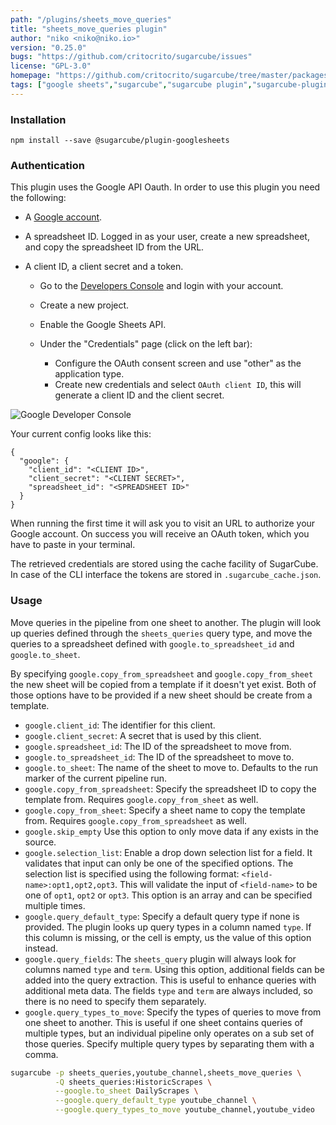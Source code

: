 ```yaml
---
path: "/plugins/sheets_move_queries"
title: "sheets_move_queries plugin"
author: "niko <niko@niko.io>"
version: "0.25.0"
bugs: "https://github.com/critocrito/sugarcube/issues"
license: "GPL-3.0"
homepage: "https://github.com/critocrito/sugarcube/tree/master/packages/plugin-googlesheets#readme"
tags: ["google sheets","sugarcube","sugarcube plugin","sugarcube-plugin"]
---
```


### Installation

    npm install --save @sugarcube/plugin-googlesheets

### Authentication

This plugin uses the Google API Oauth. In order to use this plugin you need
the following:

-   A [Google account](https://gmail.com).
-   A spreadsheet ID. Logged in as your user, create a new spreadsheet, and copy
    the spreadsheet ID from the URL.
-   A client ID, a client secret and a token.

    -   Go to the [Developers Console](https://console.developers.google.com) and
        login with your account.
    -   Create a new project.
    -   Enable the Google Sheets API.
    -   Under the "Credentials" page (click on the left bar):

        -   Configure the OAuth consent screen and use "other" as the application
            type.
        -   Create new credentials and select `OAuth client ID`, this will generate
            a client ID and the client secret.

![Google Developer Console](developer-console.jpg?raw=true "Google Developer Console")

Your current config looks like this:

    {
      "google": {
        "client_id": "<CLIENT ID>",
        "client_secret": "<CLIENT SECRET>",
        "spreadsheet_id": "<SPREADSHEET ID>"
      }
    }

When running the first time it will ask you to visit an URL to authorize your
Google account. On success you will receive an OAuth token, which you have to
paste in your terminal.

The retrieved credentials are stored using the cache facility of SugarCube. In
case of the CLI interface the tokens are stored in `.sugarcube_cache.json`.


### Usage

Move queries in the pipeline from one sheet to another. The plugin will look up queries defined through the `sheets_queries` query type, and move the queries to a spreadsheet defined with `google.to_spreadsheet_id` and `google.to_sheet`.

By specifying `google.copy_from_spreadsheet` and `google.copy_from_sheet` the new sheet will be copied from a template if it doesn't yet exist. Both of those options have to be provided if a new sheet should be create from a template.

-   `google.client_id`: The identifier for this client.
-   `google.client_secret`: A secret that is used by this client.
-   `google.spreadsheet_id`: The ID of the spreadsheet to move from.
-   `google.to_spreadsheet_id`: The ID of the spreadsheet to move to.
-   `google.to_sheet`: The name of the sheet to move to. Defaults to the run marker of the current pipeline run.
-   `google.copy_from_spreadsheet`: Specify the spreadsheet ID to copy the template from. Requires `google.copy_from_sheet` as well.
-   `google.copy_from_sheet`: Specify a sheet name to copy the template from. Requires `google.copy_from_spreadsheet` as well.
-   `google.skip_empty` Use this option to only move data if any exists in the source.
-   `google.selection_list`: Enable a drop down selection list for a field. It validates that input can only be one of the specified options. The selection list is specified using the following format: `<field-name>:opt1,opt2,opt3`. This will validate the input of `<field-name>` to be one of `opt1`, `opt2` or `opt3`. This option is an array and can be specified multiple times.
-   `google.query_default_type`: Specify a default query type if none is provided. The plugin looks up query types in a column named `type`. If this column is missing, or the cell is empty, us the value of this option instead.
-   `google.query_fields`: The `sheets_query` plugin will always look for columns named `type` and `term`. Using this option, additional fields can be added into the query extraction. This is useful to enhance queries with additional meta data. The fields `type` and `term` are always included, so there is no need to specify them separately.
-   `google.query_types_to_move`: Specify the types of queries to move from one sheet to another. This is useful if one sheet contains queries of multiple types, but an individual pipeline only operates on a sub set of those queries. Specify multiple query types by separating them with a comma.

```sh
sugarcube -p sheets_queries,youtube_channel,sheets_move_queries \
          -Q sheets_queries:HistoricScrapes \
          --google.to_sheet DailyScrapes \
          --google.query_default_type youtube_channel \
          --google.query_types_to_move youtube_channel,youtube_video
```

